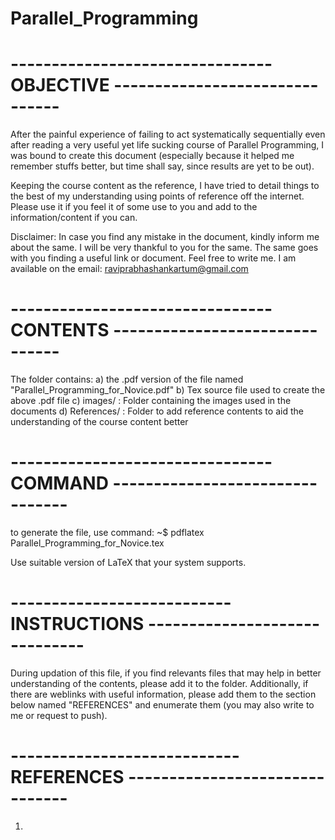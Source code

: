 # Parallel_Programming
# -------------------------------- OBJECTIVE -------------------------------
After the painful experience of failing to act systematically sequentially even after reading a very useful
yet life sucking course of Parallel Programming, I was bound to create this document (especially because it 
helped me remember stuffs better, but time shall say, since results are yet to be out). 

Keeping the course content as the reference, I have tried to detail things to the best of my understanding
using points of reference off the internet. Please use it if you feel it of some use to you and add to the
information/content if you can.

Disclaimer: 
In case you find any mistake in the document, kindly inform me about the same. I will be very thankful to you 
for the same. The same goes with you finding a useful link or document. Feel free to write me. I am available
on the email: raviprabhashankartum@gmail.com 


# -------------------------------- CONTENTS -------------------------------
The folder contains:
a) the .pdf version of the file named "Parallel_Programming_for_Novice.pdf"
b) Tex source file used to create the above .pdf file
c) images/ : Folder containing the images used in the documents
d) References/ : Folder to add reference contents to aid the understanding of the course content better

# -------------------------------- COMMAND --------------------------------
to generate the file, use command:
	~$ pdflatex Parallel_Programming_for_Novice.tex

Use suitable version of LaTeX that your system supports.

# --------------------------- INSTRUCTIONS ------------------------------
During updation of this file, if you find relevants files that may help in better understanding of the contents, please add it to the folder.
Additionally, if there are weblinks with useful information, please add them to the section below named "REFERENCES" and enumerate them (you
may also write to me or request to push).

#  ---------------------------- REFERENCES -------------------------------
1) 
